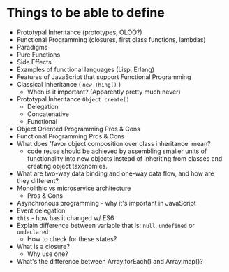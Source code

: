 # Things to be able to define

- Prototypal Inheritance (prototypes, OLOO?)
- Functional Programming (closures, first class functions, lambdas)
- Paradigms
- Pure Functions
- Side Effects
- Examples of functional languages (Lisp, Erlang)
- Features of JavaScript that support Functional Programming
- Classical Inheritance ( `new Thing()` )
  - When is it important? (Apparently pretty much never)
- Prototypal Inheritance `Object.create()`
  - Delegation
  - Concatenative
  - Functional
- Object Oriented Programming Pros & Cons
- Functional Programming Pros & Cons
- What does 'favor object composition over class inheritance' mean?
  - code reuse should be achieved by assembling smaller units of functionality into new objects instead of inheriting from classes and creating object taxonomies.
- What are two-way data binding and one-way data flow, and how are they different?
- Monolithic vs microservice architecture
  - Pros & Cons
- Asynchronous programming - why it's important in JavaScript
- Event delegation
- `this` - how has it changed w/ ES6
- Explain difference between variable that is: `null`, `undefined` or `undeclared`
  - How to check for these states?
- What is a closure?
  - Why use one?
- What's the difference between Array.forEach() and Array.map()?